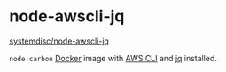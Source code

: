 # node-awscli-jq

[systemdisc/node-awscli-jq][repo]

`node:carbon` [Docker][] image with [AWS CLI][] and [jq][] installed.

[AWS CLI]: https://aws.amazon.com/cli/
[Docker]: https://www.docker.com/
[jq]: https://stedolan.github.io/jq/
[repo]: https://hub.docker.com/r/systemdisc/node-awscli-jq/
